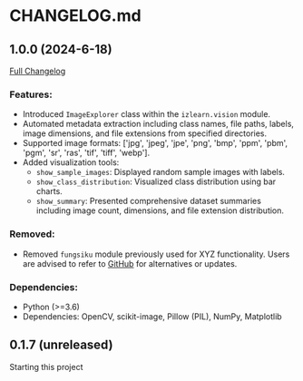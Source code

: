 # CHANGELOG.md

## 1.0.0 (2024-6-18)

[Full Changelog](https://github.com/izzalDev/izlearn/compare/origin...v1.0.0)

### **Features:**
- Introduced `ImageExplorer` class within the `izlearn.vision` module.
- Automated metadata extraction including class names, file paths, labels, image dimensions, and file extensions from specified directories.
- Supported image formats: ['jpg', 'jpeg', 'jpe', 'png', 'bmp', 'ppm', 'pbm', 'pgm', 'sr', 'ras', 'tif', 'tiff', 'webp'].
- Added visualization tools:
  - `show_sample_images`: Displayed random sample images with labels.
  - `show_class_distribution`: Visualized class distribution using bar charts.
  - `show_summary`: Presented comprehensive dataset summaries including image count, dimensions, and file extension distribution.

### **Removed:**
- Removed `fungsiku` module previously used for XYZ functionality. Users are advised to refer to [GitHub](https://github.com/your_organization/izlearn/issues) for alternatives or updates.

### **Dependencies:**
- Python (>=3.6)
- Dependencies: OpenCV, scikit-image, Pillow (PIL), NumPy, Matplotlib

## 0.1.7 (unreleased)
Starting this project

<!-- ## 1.8.0 (unreleased)

Features:

  - add support for SVN sources -> [95f32s5b](http://www.google.com)
  - add metadata allowed_push_host to new gem template -> [95f32s5b](http://www.google.com)
  - adds a `--no-install` flag to `bundle package` -> [95f32s5b](http://www.google.com)

## 1.7.0 (2014-08-13)

Security:

  - Fix for CVE-2013-0334, installing gems from an unexpected source -> [95f32s5b](http://www.google.com)

Features:

  - Gemfile `source` calls now take a block containing gems from that source -> [95f32s5b](http://www.google.com)
  - added the `:source` option to `gem` to specify a source -> [95f32s5b](http://www.google.com)

Fix:

  - warn on ambiguous gems available from more than one source -> [95f32s5b](http://www.google.com)

## 1.6.5 (2014-07-23)

Bugfixes:

  - require openssl explicitly to fix rare HTTPS request failures -> [95f32s5b](http://www.google.com)



 -->
